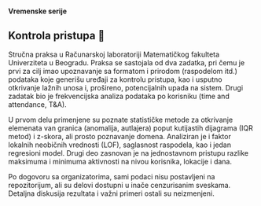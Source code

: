 #### Vremenske serije

## Kontrola pristupa :card_index:
Stručna praksa u Računarskoj laboratoriji Matematičkog fakulteta Univerziteta u Beogradu. Praksa se sastojala od dva zadatka, pri čemu je prvi za cilj imao upoznavanje sa formatom i prirodom (raspodelom itd.) podataka koje generišu uređaji za kontrolu pristupa, kao i usputno otkrivanje lažnih unosa i, prošireno, potencijalnih upada na sistem. Drugi zadatak bio je frekvencijska analiza podataka po korisniku (time and attendance, T&A).

U prvom delu primenjene su poznate statističke metode za otkrivanje elemenata van granica (anomalija, autlajera) poput kutijastih dijagrama (IQR metod) i z-skora, ali prosto poznavanje domena. Analiziran je i faktor lokalnih neobičnih vrednosti (LOF), saglasnost raspodela, kao i jedan regresioni model. Drugi deo zasnovan je na jednostavnom pristupu razlike maksimuma i minimuma aktivnosti na nivou korisnika, lokacije i dana.

Po dogovoru sa organizatorima, sami podaci nisu postavljeni na repozitorijum, ali su delovi dostupni u inače cenzurisanim sveskama. Detaljna diskusija rezultata i važni primeri ostali su neizmenjeni.
